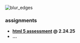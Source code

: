 ![blur_edges](https://github.com/user-attachments/assets/e7c07eff-efb3-440f-a611-5e0766037290)

### assignments
* **__[html 5 assessment](https://ercarle.github.io/ifsc-1310/assignments/html5assessment.html) @ 2.24.25__**
* **...**
